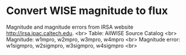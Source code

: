 Convert WISE magnitude to flux
====

Magnitude and magnitude errors from IRSA website http://irsa.ipac.caltech.edu. \<br>
Table: AllWISE Source Catalog \<br>
Magnitude: w1mpro, w2mpro, w3mpro, w4mpro \<br>
Magnitude error: w1sigmpro, w2sigmpro, w3sigmpro, w4sigmpro \<br>
